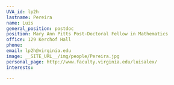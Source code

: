 ```yaml
---
UVA_id: lp2h
lastname: Pereira
name: Luis
general_position: postdoc
position: Mary Ann Pitts Post-Doctoral Fellow in Mathematics
office: 129 Kerchof Hall
phone:
email: lp2h@virginia.edu
image: __SITE_URL__/img/people/Pereira.jpg
personal_page: http://www.faculty.virginia.edu/luisalex/
interests:

---
```


